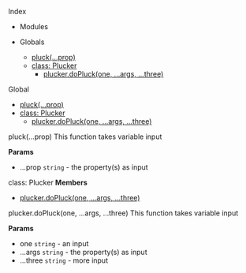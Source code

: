 Index

* Modules

* Globals
  * [pluck(...prop)](#pluck)
  * [class: Plucker](#Plucker)
    * [plucker.doPluck(one, ...args, ...three)](#Plucker#doPluck)

Global
* [pluck(...prop)](#pluck)
* [class: Plucker](#Plucker)
  * [plucker.doPluck(one, ...args, ...three)](#Plucker#doPluck)

<a name="pluck"></a>
pluck(...prop)
This function takes variable input

**Params**

- ...prop `string` - the property(s) as input

<a name="Plucker"></a>
class: Plucker
**Members**

* [plucker.doPluck(one, ...args, ...three)](#Plucker#doPluck)

<a name="Plucker#doPluck"></a>
plucker.doPluck(one, ...args, ...three)
This function takes variable input

**Params**

- one `string` - an input
- ...args `string` - the property(s) as input
- ...three `string` - more input

